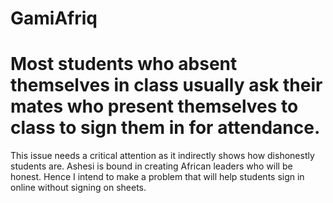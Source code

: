 # GamiAfriq


# Most students who absent themselves in class usually ask their mates who present themselves to class to sign them in for attendance. 
This issue needs a critical attention as it indirectly shows how dishonestly students are. 
Ashesi is bound in creating African leaders who will be honest. 
Hence I intend to make a problem that will help students sign in online without signing on sheets. 
